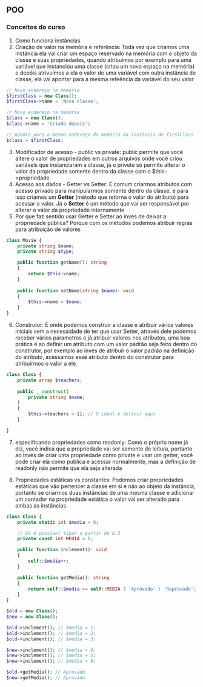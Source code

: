 ## POO

### Conceitos do curso

1. Como funciona instâncias
2. Criação de valor na memória e referência: Toda vez que criamos uma instância ela vai criar
um espaço reservado na memória com o objeto da classe e suas propriedades, quando atribuímos por exemplo
para uma variável que instanciou uma classe (criou um novo espaço na memória) e depóis atrivuímos a ela
o valor de uma variável com outra instância de classe, ela vai apontar para a mesma refeência da 
variável do seu valor

````php
// Novo endereço na memória
$firstClass = new Class();
$firstClass->name = 'Nova classe';

// Novo endereço na memória
$class = new Class();
$class->name = 'Criado depois';

// Aponta para o mesmo endereço da memória da instância de firstClass
$class = $firstClass;
````

3. Modificador de acesso - public vs private: public permite que você altere o valor de propriedades em outros arquivos
onde você criou variáveis que instanciaram a classe, já o privete só permite alterar o valor da propriedade 
somente dentro da classe com o $this->propriedade
4. Acesso aos dados - Getter vs Setter: É comum criarmos atributos com acesso privado para manipularmos somente
dentro da classe, e para isso criamos um **Getter** (método que retorna o valor do atributo) para acessar o 
valor. Já o **Setter** é um método que vai ser responsável por alterar o valor da propriedade internamente
5. Por que faz sentido usar Getter e Setter ao invés de deixar a propriedade pública? Porque com os métodos
podemos atribuir regras para atribuição de valores

````php
class Movie {
    private string $name;
    private string $type;

    public function getName(): string
    {
        return $this->name;
    }
    
    public function setName(string $name): void
    {
        $this->name = $name;
    }
}
````
6. Construtor: É onde podemos construir a classe e atribuir vários valores iniciais sem a necessidade de
ter que usar Setter, através dele podemos receber vários parametros e já atribuir valores nos atributos, uma
boa prática é ao definir um atributo com um valor padrão seja feito dentro do construtor, por exemplo
ao invés de atribuir o valor padrão na definição do atributo, acessamos esse atributo dentro do construtor 
para atribuirmos o valor a ele.

````php
class Class {
    private array $teachers;
    
    public __construct(
        private string $name;
    )
    {
        $this->teachers = []; // O ideal é definir aqui
    }

}
````

7. especificando propriedades como readonly: Como o próprio nome já diz, você indica que a propriedade vai ser
somente de leitura, portanto ao invés de criar uma propriedade como private e usar um getter, você pode criar 
ela como publica e acessar normalmente, mas a definição de readonly não permite que ela seja alterada

8. Propriedades estáticas vs constantes: Podemos criar propriedades estáticas que vão pertencer a classe em
si e não ao objeto da instância, portanto se criarmos duas instâncias de uma mesma classe e adicionar um 
contador na propriedade estática o valor vai ser alterado para ambas as instâncias

```php
class Class {
    private static int $media = 0;

    // Só é possível tipar a partir do 8.3
    private const int MEDIA = 6;

    public function inclement(): void
    {
        self::$media++;
    }

    public function getMedia(): string
    {
        return self::$media >= self::MEDIA ? 'Aprovado' : 'Reprovado';
    }
}

$old = new Class();
$new = new Class();

$old->inclement(); // $media = 1;
$old->inclement(); // $media = 2;
$old->inclement(); // $media = 3;

$new->inclement(); // $media = 4;
$new->inclement(); // $media = 5;
$new->inclement(); // $media = 6;

$old->getMedia(); // Aprovado
$new->getMedia(); // Aprovado
```